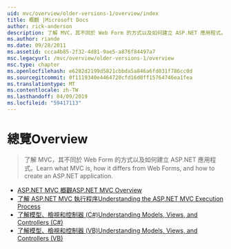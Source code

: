 ```yaml
---
uid: mvc/overview/older-versions-1/overview/index
title: 概觀 |Microsoft Docs
author: rick-anderson
description: 了解 MVC，其不同於 Web Form 的方式以及如何建立 ASP.NET 應用程式。
ms.author: riande
ms.date: 09/28/2011
ms.assetid: ccca4b85-2f32-4d81-9ae5-a876f84497a7
msc.legacyurl: /mvc/overview/older-versions-1/overview
msc.type: chapter
ms.openlocfilehash: e6282d2199d5821cbbda5a846a6fd031f786cc0d
ms.sourcegitcommit: 0f1119340e4464720cfd16d0ff15764746ea1fea
ms.translationtype: MT
ms.contentlocale: zh-TW
ms.lasthandoff: 04/09/2019
ms.locfileid: "59417113"
---
```

# <a name="overview"></a><span data-ttu-id="0a4c9-103">總覽</span><span class="sxs-lookup"><span data-stu-id="0a4c9-103">Overview</span></span>

> <span data-ttu-id="0a4c9-104">了解 MVC，其不同於 Web Form 的方式以及如何建立 ASP.NET 應用程式。</span><span class="sxs-lookup"><span data-stu-id="0a4c9-104">Learn what MVC is, how it differs from Web Forms, and how to create an ASP.NET application.</span></span>


- [<span data-ttu-id="0a4c9-105">ASP.NET MVC 概觀</span><span class="sxs-lookup"><span data-stu-id="0a4c9-105">ASP.NET MVC Overview</span></span>](asp-net-mvc-overview.md)
- [<span data-ttu-id="0a4c9-106">了解 ASP.NET MVC 執行程序</span><span class="sxs-lookup"><span data-stu-id="0a4c9-106">Understanding the ASP.NET MVC Execution Process</span></span>](understanding-the-asp-net-mvc-execution-process.md)
- [<span data-ttu-id="0a4c9-107">了解模型、檢視和控制器 (C#)</span><span class="sxs-lookup"><span data-stu-id="0a4c9-107">Understanding Models, Views, and Controllers (C#)</span></span>](understanding-models-views-and-controllers-cs.md)
- [<span data-ttu-id="0a4c9-108">了解模型、檢視和控制器 (VB)</span><span class="sxs-lookup"><span data-stu-id="0a4c9-108">Understanding Models, Views, and Controllers (VB)</span></span>](understanding-models-views-and-controllers-vb.md)
